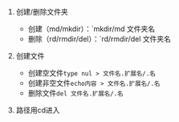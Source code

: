 1. 创建/删除文件夹

   * 创建（md/mkdir）：`mkdir/md 文件夹名
   * 删除（rd/rmdir/del）：`rd/rmdir/del 文件夹名
2. 创建文件
   * 创建空文件`type nul > 文件名.扩展名/.名`
   * 创建非空文件`echo内容 > 文件名.扩展名/.名 `
   * 删除文件`del 文件名.扩展名/.名`
3. 路径用cd进入